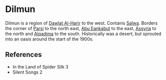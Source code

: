 # Dilmun
Dilmun is a region of [Dawlat Al-Harir](wiki/Location/Dawlat%20Al-Harir.md) to the west. Contains [Salwa](wiki/Location/Salwa.md). Borders the corner of [Parsi](wiki/Location/Region/Parsi.md) to the north east, [Abu Eankabut](wiki/Location/Region/Abu%20Eankabut.md) to the east, [Assyria](wiki/Location/Region/Assyria.md) to the north and [Alqadima](wiki/Location/Region/Alqadima.md) to the south. Historically was a desert, but sprouted into an oasis around the start of the 1900s.

## References
- In the Land of Spider Silk 3
- Silent Songs 2
